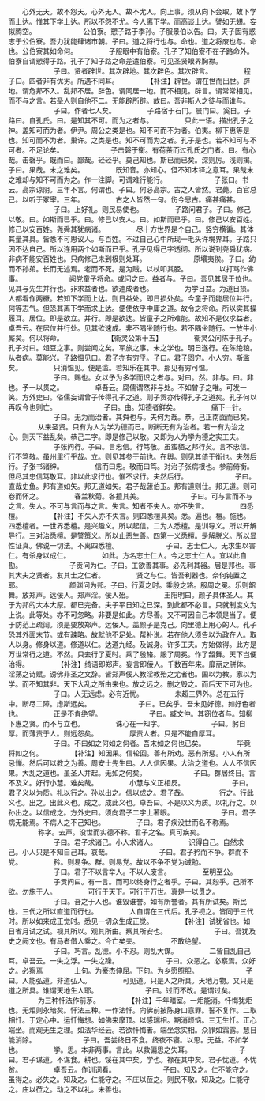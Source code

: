 <!-- { "loadSidebar": true } -->
　　心外无天。故不怨天。心外无人。故不尤人。向上事。须从向下会取。故下学而上达。惟其下学上达。所以不怨不尤。今人离下学。而高谈上达。譬如无翅。妄拟腾空。
　　
　　
　　公伯寮。愬子路于季孙。子服景伯以告。曰。夫子固有惑志于公伯寮。吾力犹能肆诸市朝。子曰。道之将行也与。命也。道之将废也与。命也。公伯寮其如命何。
　　
　　子服眼中有伯寮。孔子了知伯寮不在子路命外。伯寮自谓愬得子路。孔子了知子路之命差遣伯寮。可见圣贤眼界胸襟。
　　
　　
　　子曰。贤者辟世。其次辟地。其次辟色。其次辟言。
　　
　　程子曰。四者非有优劣。所遇不同耳。
　　
　　【补注】辟世。谓在世而出世。辟地。谓危邦不入。乱邦不居。辟色。谓同居一地。而不相见。辟言。谓常常相见。而不与之言。若圣人则自他不二。无能辟所辟。故曰。吾非斯人之徒与而谁与。
　　
　　
　　子曰。作者七人矣。
　　
　　子路宿于石门。晨门曰。奚自。子路曰。自孔氏。曰。是知其不可。而为之者与。
　　
　　只此一语。描出孔子之神。盖知可而为者。伊尹。周公之类是也。知不可而不为者。伯夷。柳下惠等是也。知可而不为者。巢许。之类是也。知不可而为之者。孔子是也。若不知可与不可者。不足论矣。
　　
　　
　　子击磬于衞。有荷蒉而过孔氏之门者。曰。有心哉。击磬乎。既而曰。鄙哉。硁硁乎。莫己知也。斯已而已矣。深则厉。浅则揭。子曰。果哉。末之难矣。
　　
　　既知音。亦知心。但不知木铎之意耳。果哉末之难却与知不可而为之。作一注脚。可谓难行能行。
　　
　　
　　子张曰。书云。高宗谅阴。三年不言。何谓也。子曰。何必高宗。古之人皆然。君薨。百官总己。以听于冢宰。三年。
　　
　　古之人皆然一句。伤今思古。痛甚痛甚。
　　
　　
　　子曰。上好礼。则民易使也。
　　
　　子路问君子。子曰。修己以敬。曰。如斯而已乎。曰。修己以安人。曰。如斯而已乎。曰。修己以安百姓。修己以安百姓。尧舜其犹病诸。
　　
　　尽十方世界是个自己。竖穷横徧。其体其量其具。皆悉不可思议人。与百姓。不过自己心中所现一毛头许境界耳。子路只因不达自己。所以连用两个如斯而已乎。孔子见得己字透彻。所以说到尧舜犹病。非病不能安百姓也。只病修己未到极则处耳。
　　
　　
　　原壤夷俟。子曰。幼而不孙弟。长而无述焉。老而不死。是为贼。以杖叩其胫。
　　
　　以打骂作佛事。
　　
　　
　　阙党童子将命。或问之曰。益者与。子曰。吾见其居于位也。见其与先生并行也。非求益者也。欲速成者也。
　　
　　为学日益。为道日损。人都看作两橛。若知下学而上达。则日益处。即日损处矣。今童子而能居位并行。何等志气。但恐其离下学而求上达。便使依乎中庸之道。故令之将命。所以实其操履耳。居位。即是欲立。并行。即是欲达。皆童子之所难能。故知不是仅求益者。卓吾云。在居位并行处。见其欲速成。非不隅坐随行也。若不隅坐随行。一放牛小厮矣。何以将命。
　　
　　
　　【衞灵公第十五】
　　
　　衞灵公问陈于孔子。孔子对曰。俎豆之事。则尝闻之矣。军旅之事。未之学也。明日遂行。在陈绝粮。从者病。莫能兴。子路愠见曰。君子亦有穷乎。子曰。君子固穷。小人穷。斯滥矣。
　　
　　只消愠见。便是滥。若知乐在其中。那见有穷可愠。
　　
　　
　　子曰。赐也。女以予为多学而识之者与。对曰。然。非与。曰。非也。予一以贯之。
　　
　　卓吾云。腐儒谓然非与处。不如曾子之唯。可发一笑。方外史曰。俗儒妄谓曾子传得孔子之道。则子贡亦传得孔子之道矣。孔子何以再叹今也则亡。
　　
　　
　　子曰。由。知德者鲜矣。
　　
　　痛下一针。
　　
　　
　　子曰。无为而治者。其舜也与。夫何为哉。恭。己正南面而已矣。
　　
　　从来圣贤。只有为人为学为德而已。断断无有为治者。若一有为治之心。则天下益乱矣。恭己二字。即是修己以敬。又即为人为学为德之实工夫。
　　
　　
　　子张问行。子曰。言忠信。行笃敬。虽蛮貊之邦行矣。言不忠信。行不笃敬。虽州里行乎哉。立。则见其参于前也。在舆。则见其倚于衡也。夫然后行。子张书诸绅。
　　
　　信而曰忠。敬而曰笃。对治子张病根也。参前倚衡。但尽其忠信笃敬耳。非以此求行也。惟不求行。夫然后行。
　　
　　
　　子曰。直哉史鱼。邦有道如矢。邦无道如矢。君子哉蘧伯玉。邦有道则仕。邦无道。则可卷而怀之。
　　
　　春兰秋菊。各擅其美。
　　
　　
　　子曰。可与言而不与之言。失人。不可与言而与之言。失言。知者不失人。亦不失言。
　　
　　四悉檀。
　　
　　【补注】不失人亦不失言。则四悉檀具矣。悉。遍也。檀。施也。四悉檀者。一世界悉檀。是兴趣义。所以起信。二为人悉檀。是训导义。所以开解导行。三对治悉檀。是警策义。所以止恶生善。四第一义悉檀。是解脱义。所以显性证真。佛说一切法。不离四悉檀。
　　
　　
　　子曰。志士仁人。无求生以害仁。有杀身以成仁。
　　
　　如此。方名志士仁人。今之志士仁人。宜以此自勘。
　　
　　
　　子贡问为仁。子曰。工欲善其事。必先利其器。居是邦也。事其大夫之贤者。友其士之仁者。
　　
　　贤之与仁。皆吾利器也。奈何钝置之耶。
　　
　　
　　颜渊问为邦。子曰。行夏之时。乘殷之辂。服周之冕。乐则韶舞。放郑声。远佞人。郑声淫。佞人殆。
　　
　　王阳明曰。颜子具体圣人。其于为邦的大本大原。都已完备。夫子平日知之已深。到此都不必言。只就制度文为上说。此等处。亦不可忽略。非要是如此。方尽善。又不可因自己本领是当了。便于防范上疏阔。须是要放郑声。远佞人。盖颜子是克己。向里德上用心的人。孔子恐其外面末节。或有疎略。故就他不足处。帮补说。若在他人须告以为政在人。取人以身。修身以道。修道以仁。达道九经。及诚身。许多工夫。方始做得。此方是万世常行之道。不然。只去行了夏时。乘了殷辂。服了周冕。作了韶舞。天下岂便治得。
　　
　　【补注】绮语即郑声。妄言即佞人。千数百年来。靡丽之骈体。淫荡之诗赋。谤佛非圣之文辞。皆郑声佞人教淫教殆之尤者也。国以为教。家以为学。而不知其非。天下大乱之所由来也。放之远之。删之毁之。而后天下可为也。
　　
　　
　　子曰。人无远虑。必有近忧。
　　
　　未超三界外。总在五行中。断尽二障。虑斯远矣。
　　
　　
　　子曰。已矣乎。吾未见好德。如好色者也。
　　
　　正是不肯绝望。
　　
　　
　　子曰。臧文仲。其窃位者与。知柳下惠之贤。而不与立也。
　　
　　诛心在一知字。
　　
　　
　　子曰。躬自厚。而薄责于人。则远怨矣。
　　
　　厚责人者。只是不能自厚耳。
　　
　　
　　子曰。不曰如之何如之何者。吾末如之何也已矣。
　　
　　毕竟将如之何。
　　
　　【补注】知因果。信轮回。善有所劝。恶有所惩。小人有所忌惮。然后可以教之为善。周安士先生曰。人人信因果。大治之道也。人人不信因果。大乱之道也。虽圣人并起。无如之何矣。
　　
　　
　　子曰。群居终日。言不及义。好行小慧。难矣哉。
　　
　　小慧与义正相反。
　　
　　
　　子曰。君子义以为质。礼以行之。孙以出之。信以成之。君子哉。
　　
　　行之。行此义也。出之。出此义也。成之。成此义也。卓吾曰。不是以义为质。以礼行之。以孙出之。以信成之。方外史曰。须向君子二字上著眼。
　　
　　
　　子曰。君子病无能焉。不病人之不己知也。
　　
　　子曰。君子疾没世而名不称焉。
　　
　　称字。去声。没世而实德不称。君子之名。真可疾矣。
　　
　　
　　子曰。君子求诸己。小人求诸人。
　　
　　识得自己。自然求己。小人只是不知自己耳。哀哉。
　　
　　
　　子曰。君子矜而不争。群而不党。
　　
　　矜。则易争。群。则易党。故以不争不党为诫勉。
　　
　　
　　子曰。君子不以言举人。不以人废言。
　　
　　至明至公。
　　
　　
　　子贡问曰。有一言。而可以终身行之者乎。子曰。其恕乎。己所不欲。勿施于人。
　　
　　可行于天下。可行于万世。真是一以贯之。
　　
　　
　　子曰。吾之于人也。谁毁谁誉。如有所誉者。其有所试矣。斯民也。三代之所以直道而行也。
　　
　　人自谓在三代后。孔子视之。皆同于三代时。所以如来成正觉时。悉见一切众生成正觉。
　　
　　【补注】试犹省也。如日省月试之试。视其所以。观其所由。察其所安也。
　　
　　
　　子曰。吾犹及史之阙文也。有马者借人乘之。今亡矣夫。
　　
　　不敢绝望。
　　
　　
　　子曰。巧言。乱德。小不忍。则乱大谋。
　　
　　二皆自乱自己耳。卓吾云。一失之浮。一失之躁。
　　
　　
　　子曰。众恶之。必察焉。众好之。必察焉
　　
　　上句。为豪杰伸屈。下句。为乡愿照胆。
　　
　　
　　子曰。人能弘道。非道弘人。
　　
　　可见道。只是人之所具。天地万物。又只是道之所具。谁谓天地生人耶。
　　
　　
　　子曰。过而不改。是谓过矣。
　　
　　为三种忏法作前茅。
　　
　　【补注】千年暗室。一炬能消。忏悔犹炬也。无炬则永暗矣。忏法三种。一作法忏。向佛前披陈身口意罪。誓不复作。二取相忏。于定心中。运忏悔想。如佛来摩顶。以感瑞相。期消烦恼。三无生忏。正心端坐。而观无生之理。如法华经云。若欲忏悔者。端坐念实相。众罪如霜露。慧日能消除。
　　
　　
　　子曰。吾尝终日不食。终夜不寝。以思。无益。不如学也。
　　
　　学。思。本非两事。言此。以救偏思之失耳。
　　
　　
　　子曰。君子谋道。不谋食。耕也。馁在其中矣。学也。禄在其中矣。君子忧道。不忧贫。
　　
　　卓吾云。作训词看。
　　
　　
　　子曰。知及之。仁不能守之。虽得之。必失之。知及之。仁能守之。不庄以莅之。则民不敬。知及之。仁能守之。庄以莅之。动之不以礼。未善也。
